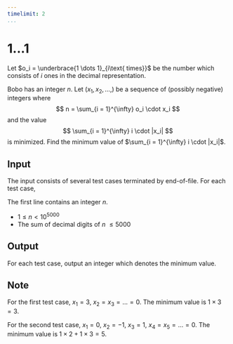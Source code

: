 ```yaml
---
timelimit: 2
...
```


# 1...1

Let $o_i = \underbrace{1 \dots 1}_{i\text{ times}}$ be the number which consists of $i$ ones in the decimal representation.

Bobo has an integer $n$. Let $(x_1, x_2, \dots, )$ be a sequence of (possibly negative) integers where
$$
n = \sum_{i = 1}^{\infty} o_i \cdot x_i
$$
and the value
$$
\sum_{i = 1}^{\infty} i \cdot |x_i|
$$
is minimized. Find the minimum value of $\sum_{i = 1}^{\infty} i \cdot |x_i|$.

## Input

The input consists of several test cases terminated by end-of-file. For each test case,

The first line contains an integer $n$.

* $1 \leq n < 10^{5000}$
* The sum of decimal digits of $n$ $\leq 5000$

## Output

For each test case, output an integer which denotes the minimum value.

<!--SAMPLES-->

## Note

For the first test case, $x_1 = 3$, $x_2 = x_3 = \dots = 0$. The minimum value is $1 \times 3 = 3$.

For the second test case, $x_1 = 0$, $x_2 = -1$, $x_3 = 1$, $x_4 = x_5 = \dots = 0$. The minimum value is  $1 \times 2 + 1 \times 3 = 5$.
